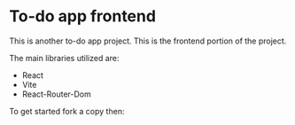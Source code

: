 # To-do app frontend

This is another to-do app project. This is the frontend portion of the project.

The main libraries utilized are:
- React
- Vite
- React-Router-Dom

To get started fork a copy then:

